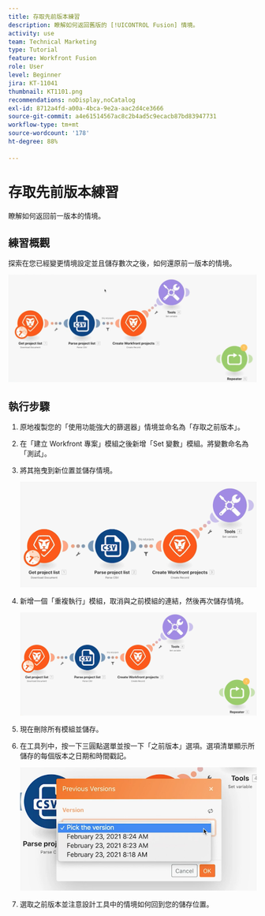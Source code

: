 ```yaml
---
title: 存取先前版本練習
description: 瞭解如何返回舊版的 [!UICONTROL Fusion] 情境。
activity: use
team: Technical Marketing
type: Tutorial
feature: Workfront Fusion
role: User
level: Beginner
jira: KT-11041
thumbnail: KT1101.png
recommendations: noDisplay,noCatalog
exl-id: 8712a4fd-a00a-4bca-9e2a-aac2d4ce3666
source-git-commit: a4e61514567ac8c2b4ad5c9ecacb87bd83947731
workflow-type: tm+mt
source-wordcount: '178'
ht-degree: 88%

---
```


# 存取先前版本練習

瞭解如何返回前一版本的情境。

## 練習概觀

探索在您已經變更情境設定並且儲存數次之後，如何還原前一版本的情境。

![存取之前版本影像 1](../12-exercises/assets/accessing-previous-versions-walkthrough-1.png)

## 執行步驟

1. 原地複製您的「使用功能強大的篩選器」情境並命名為「存取之前版本」。
1. 在「建立 Workfront 專案」模組之後新增「Set 變數」模組。將變數命名為「測試」。
1. 將其拖曳到新位置並儲存情境。

   ![存取之前版本影像 2](../12-exercises/assets/accessing-previous-versions-walkthrough-2.png)

1. 新增一個「重複執行」模組，取消與之前模組的連結，然後再次儲存情境。

   ![存取之前版本影像 3](../12-exercises/assets/accessing-previous-versions-walkthrough-3.png)

1. 現在刪除所有模組並儲存。
1. 在工具列中，按一下三圓點選單並按一下「之前版本」選項。選項清單顯示所儲存的每個版本之日期和時間戳記。

   ![存取之前版本影像 4](../12-exercises/assets/accessing-previous-versions-walkthrough-4.png)

1. 選取之前版本並注意設計工具中的情境如何回到您的儲存位置。
